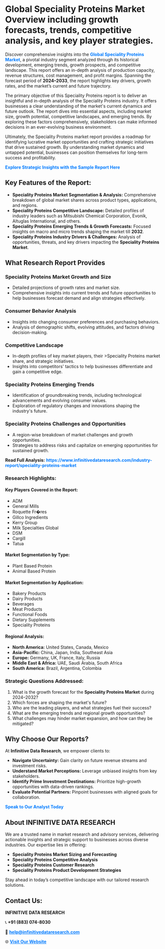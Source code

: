 <h1>Global Speciality Proteins Market Overview including growth forecasts, trends, competitive analysis, and key player strategies.</h1>
<p>
Discover comprehensive insights into the 
<a href="https://www.infinitivedataresearch.com/industry-report/speciality-proteins-market" rel="dofollow" style="color: #007BFF; text-decoration: none;"><strong>Global Speciality Proteins Market</strong></a>, a pivotal industry segment analyzed through its historical development, emerging trends, growth prospects, and competitive landscape. This report offers an in-depth analysis of production capacity, revenue structures, cost management, and profit margins. Spanning the forecast period of <strong>2024–2033</strong>, the report highlights key drivers, growth rates, and the market’s current and future trajectory.
</p>
<p>
The primary objective of this Speciality Proteins report is to deliver an insightful and in-depth analysis of the Speciality Proteins industry. It offers businesses a clear understanding of the market's current dynamics and future outlook. The report dives into essential aspects, including market size, growth potential, competitive landscapes, and emerging trends. By exploring these factors comprehensively, stakeholders can make informed decisions in an ever-evolving business environment.
</p>
<p>
Ultimately, the Speciality Proteins market report provides a roadmap for identifying lucrative market opportunities and crafting strategic initiatives that drive sustained growth. By understanding market dynamics and untapped potential, businesses can position themselves for long-term success and profitability.
</p>
<p>
<a href="https://www.infinitivedataresearch.com/request-sample/reportId=112589" style="color: #007BFF; text-decoration: none;"><strong>Explore Strategic Insights with the Sample Report Here</strong></a>
</p>

<h2>Key Features of the Report:</h2>
<ul>
<li><strong>Speciality Proteins Market Segmentation & Analysis:</strong> Comprehensive breakdown of global market shares across product types, applications, and regions.</li>
<li><strong>Speciality Proteins Competitive Landscape:</strong> Detailed profiles of industry leaders such as Mitsubishi Chemical Corporation, Evonik, Altuglas International, and others.</li>
<li><strong>Speciality Proteins Emerging Trends & Growth Forecasts:</strong> Focused insights on macro and micro trends shaping the market till <strong>2032</strong>.</li>
<li><strong>Speciality Proteins Industry Drivers & Challenges:</strong> Analysis of opportunities, threats, and key drivers impacting the <strong>Speciality Proteins Market</strong>.</li>
</ul>

<h2>What Research Report Provides</h2>
<h3>Speciality Proteins Market Growth and Size</h3>
<ul>
<li>Detailed projections of growth rates and market size.</li>
<li>Comprehensive insights into current trends and future opportunities to help businesses forecast demand and align strategies effectively.</li>
</ul>

<h3>Consumer Behavior Analysis</h3>
<ul>
<li>Insights into changing consumer preferences and purchasing behaviors.</li>
<li>Analysis of demographic shifts, evolving attitudes, and factors driving decision-making.</li>
</ul>

<h3>Competitive Landscape</h3>
<ul>
<li>In-depth profiles of key market players, their >Speciality Proteins market share, and strategic initiatives.</li>
<li>Insights into competitors' tactics to help businesses differentiate and gain a competitive edge.</li>
</ul>

<h3>Speciality Proteins Emerging Trends</h3>
<ul>
<li>Identification of groundbreaking trends, including technological advancements and evolving consumer values.</li>
<li>Exploration of regulatory changes and innovations shaping the industry's future.</li>
</ul>

<h3>Speciality Proteins Challenges and Opportunities</h3>
<ul>
<li>A region-wise breakdown of market challenges and growth opportunities.</li>
<li>Strategies to address risks and capitalize on emerging opportunities for sustained growth.</li>
</ul>
<p><strong>Read Full Analysis:</strong> <a href="https://www.infinitivedataresearch.com/industry-report/speciality-proteins-market" rel="dofollow" style="color: #007BFF; text-decoration: none;"><strong>https://www.infinitivedataresearch.com/industry-report/speciality-proteins-market</strong></a></p>
<h3>Research Highlights:</h3>
<h4>Key Players Covered in the Report:</h4>
<ul><li>ADM</li><li>General Mills</li><li>Roquette Fr�res</li><li>Gillco Ingredients</li><li>Kerry Group</li><li>Milk Specialties Global</li><li>DSM</li><li>Cargill</li><li>Tatua</li></ul>
<h4>Market Segmentation by Type:</h4>
<ul><li>Plant Based Protein</li><li>Animal Based Protein</li></ul>
<h4>Market Segmentation by Application:</h4>
<ul><li>Bakery Products</li><li>Dairy Products</li><li>Beverages</li><li>Meat Products</li><li>Functional Foods</li><li>Dietary Supplements</li><li>Speciality Proteins</li></ul>

<h4>Regional Analysis:</h4>
<ul>
<li><strong>North America:</strong> United States, Canada, Mexico</li>
<li><strong>Asia-Pacific:</strong> China, Japan, India, Southeast Asia</li>
<li><strong>Europe:</strong> Germany, UK, France, Italy, Russia</li>
<li><strong>Middle East & Africa:</strong> UAE, Saudi Arabia, South Africa</li>
<li><strong>South America:</strong> Brazil, Argentina, Colombia</li>
</ul>

<h3>Strategic Questions Addressed:</h3>
<ol>
<li>What is the growth forecast for the <strong>Speciality Proteins Market</strong> during 2024–2032?</li>
<li>Which forces are shaping the market's future?</li>
<li>Who are the leading players, and what strategies fuel their success?</li>
<li>What are the emerging trends and regional growth opportunities?</li>
<li>What challenges may hinder market expansion, and how can they be mitigated?</li>
</ol>

<h2>Why Choose Our Reports?</h2>
<p>At <strong>Infinitive Data Research</strong>, we empower clients to:</p>
<ul>
<li><strong>Navigate Uncertainty:</strong> Gain clarity on future revenue streams and investment risks.</li>
<li><strong>Understand Market Perceptions:</strong> Leverage unbiased insights from key stakeholders.</li>
<li><strong>Identify Prime Investment Destinations:</strong> Prioritize high-growth opportunities with data-driven rankings.</li>
<li><strong>Evaluate Potential Partners:</strong> Pinpoint businesses with aligned goals for collaboration.</li>
</ul>
<p><a href="https://www.infinitivedataresearch.com/industry-report/speciality-proteins-market" rel="dofollow" style="color: #007BFF; text-decoration: none;"><strong>Speak to Our Analyst Today</strong></a></p>

<h2>About INFINITIVE DATA RESEARCH</h2>
<p>We are a trusted name in market research and advisory services, delivering actionable insights and strategic support to businesses across diverse industries. Our expertise lies in offering:</p>
<ul>
<li><strong>Speciality Proteins Market Sizing and Forecasting</strong></li>
<li><strong>Speciality Proteins Competitive Analysis</strong></li>
<li><strong>Speciality Proteins Customer Research</strong></li>
<li><strong>Speciality Proteins Product Development Strategies</strong></li>
</ul>
<p>Stay ahead in today’s competitive landscape with our tailored research solutions.</p>

<h2>Contact Us:</h2>
<p><strong>INFINITIVE DATA RESEARCH</strong></p>
<p>📞 <strong>+91 (883) 074-8030</strong></p>
<p>📧 <strong><a href="mailto:help@infinitivedataresearch.com" style="color: #007BFF;">help@infinitivedataresearch.com</a></strong></p>
<p>🌐 <strong><a href="https://www.infinitivedataresearch.com" rel="dofollow" style="color: #007BFF;">Visit Our Website</a></strong></p>